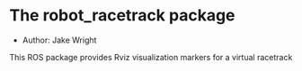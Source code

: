 # The robot_racetrack package
- Author: Jake Wright

This ROS package provides Rviz visualization markers for a virtual racetrack
